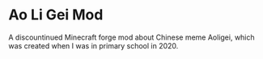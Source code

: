 # Ao Li Gei Mod
A discountinued Minecraft forge mod about Chinese meme Aoligei, which was created when I was in primary school in 2020.
